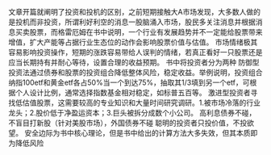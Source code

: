 文章开篇就阐明了投资和投机的区别，之前短期接触大A市场发现，大多数人做的是投机而非投资，所谓利好利空的消息一股脑涌入市场，股民多关注消息并根据消息买卖股票，而格雷厄姆在书中说明，一个行业有发展趋势并不一定能给股票带来增值，扩大产能等占据行业生态位的动作会影响股票价值与估值。
市场情绪极其容易影响投资操作，短期的涨跌容易带给人误判的情绪，若真正看好一只股票还是应当长期持有并耐心等待，设置合理的收益预期。
书中将投资者分为两种
防御型投资法通过债券和股票的投资组合降低整体风险，稳定收益。举例说明，投资组合纳指100etf和黄金etf各占50%当一个到达75%，抽取其1/3填到另一个etf，可根据个人设计比例，通常选择指数基金相对稳定，如标普五百等。
激进型投资者寻找低估值股票，这需要较高的专业知识和大量时间研究调研。1.被市场冷落的行业龙头；2.股价低于净盈运资本；3.巨头被拆分成数个小公司。
高利息债券不碰，不盲目打新股（针对美股市场），外国债券不碰
聪明的投资者只投价值，不投欲望。
安全边际为书中核心理论，但是书中给出的计算方法大多失效，但其本质即为降低风险